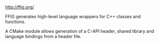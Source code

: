 http://ffig.org/

FFIG generates high-level language wrappers for C++ classes and functions.

A CMake module allows generation of a C-API header, shared library and language bindings from a header file.
